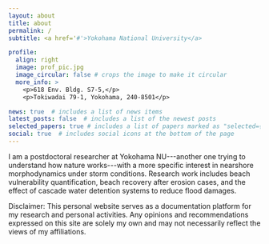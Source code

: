 ```yaml
---
layout: about
title: about
permalink: /
subtitle: <a href='#'>Yokohama National University</a>

profile:
  align: right
  image: prof_pic.jpg
  image_circular: false # crops the image to make it circular
  more_info: >
    <p>618 Env. Bldg. S7-5,</p>
    <p>Tokiwadai 79-1, Yokohama, 240-8501</p>

news: true  # includes a list of news items
latest_posts: false  # includes a list of the newest posts
selected_papers: true # includes a list of papers marked as "selected={true}"
social: true  # includes social icons at the bottom of the page
---
```


I am a postdoctoral researcher at Yokohama NU---another one trying to understand how nature works---with a more specific interest in nearshore morphodynamics under storm conditions. Research work includes beach vulnerability quantification, beach recovery after erosion cases, and the effect of cascade water detention systems to reduce flood damages.

Disclaimer: This personal website serves as a documentation platform for my research and personal activities. Any opinions and recommendations expressed on this site are solely my own and may not necessarily reflect the views of my affiliations.
